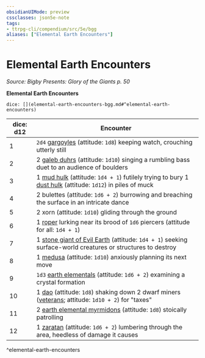 ```yaml
---
obsidianUIMode: preview
cssclasses: json5e-note
tags:
- ttrpg-cli/compendium/src/5e/bgg
aliases: ["Elemental Earth Encounters"]
---
```

# Elemental Earth Encounters
*Source: Bigby Presents: Glory of the Giants p. 50* 

**Elemental Earth Encounters**

`dice: [](elemental-earth-encounters-bgg.md#^elemental-earth-encounters)`

| dice: d12 | Encounter |
|-----------|-----------|
| 1 | `2d4` [gargoyles](gargoyle.md) (attitude: `1d8`) keeping watch, crouching utterly still |
| 2 | 2 [galeb duhrs](galeb-duhr.md) (attitude: `1d10`) singing a rumbling bass duet to an audience of boulders |
| 3 | 1 [mud hulk](mud-hulk-bgg.md) (attitude: `1d4 + 1`) futilely trying to bury 1 [dust hulk](dust-hulk-bgg.md) (attitude: `1d12`) in piles of muck |
| 4 | 2 bulettes (attitude: `1d6 + 2`) burrowing and breaching the surface in an intricate dance |
| 5 | 2 xorn (attitude: `1d10`) gliding through the ground |
| 6 | 1 [roper](roper.md) lurking near its brood of `1d6` piercers (attitude for all: `1d4 + 1`) |
| 7 | 1 [stone giant of Evil Earth](stone-giant-of-evil-earth-bgg.md) (attitude: `1d4 + 1`) seeking surface-world creatures or structures to destroy |
| 8 | 1 [medusa](medusa.md) (attitude: `1d10`) anxiously planning its next move |
| 9 | `1d3` [earth elementals](earth-elemental.md) (attitude: `1d6 + 2`) examining a crystal formation |
| 10 | 1 [dao](dao.md) (attitude: `1d8`) shaking down 2 dwarf miners ([veterans](veteran.md); attitude: `1d10 + 2`) for "taxes" |
| 11 | 2 [earth elemental myrmidons](earth-elemental-myrmidon-mpmm.md) (attitude: `1d8`) stoically patrolling |
| 12 | 1 [zaratan](zaratan-mpmm.md) (attitude: `1d6 + 2`) lumbering through the area, heedless of damage it causes |
^elemental-earth-encounters